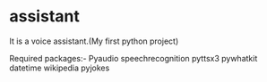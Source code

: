 # assistant

It is a voice assistant.(My first python project)

Required packages:-
 Pyaudio
 speechrecognition 
 pyttsx3
 pywhatkit
 datetime
 wikipedia
 pyjokes
 
